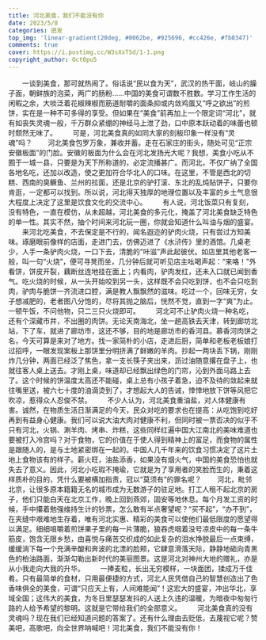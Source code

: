 ```yaml
---
title: 河北美食，我们不能没有你
date: 2023/5/8
categories: 迸发
top_img: 'linear-gradient(20deg, #0062be, #925696, #cc426e, #fb0347)'
comments: true
cover: https://i.postimg.cc/W3sXxTSd/1-1.png
copyright_author: Oct0pu5
---
```


&ensp;&ensp;&ensp;&ensp;一谈到美食，那可就热闹了。俗话说“民以食为天”，武汉的热干面，岐山的臊子面，朝鲜族的泡菜，两广的肠粉……中国的美食可谓数不胜数。学习工作生活的闲暇之余，大啖泛着花椒辣椒而筋道耐嚼的面条抑或内敛鸡蛋又“呼之欲出”的煎饼，实在是一种不可多得的享受。但如果在“美食”前再加上一个限定词“河北”，就有如丧失灵魂一般，千万群众紧绷的神经马上泄了劲，口中原本跃动着的味蕾也顿时颓然无味了。
&ensp;&ensp;&ensp;&ensp;可是，河北美食真的如同大家的刻板印象一样没有“灵魂”吗？
&ensp;&ensp;&ensp;&ensp;河北美食包罗万象，兼收并蓄。走在石家庄的街头，随处可见“正宗安徽板面”的门脸。安徽的板面为什么会在河北发扬光大呢？我想，美食小吃从不囿于一城一县，只要是为天下所称道的，必定流播甚广。而河北，不仅广纳了全国各地名吃，还加以改造，使之更加符合华北人的口味。在这里，不管是西北的切糕、西南的臭鳜鱼、兰州的拉面，还是北京的驴打滚、东北的乱炖贴饼子，只要你肯逛，一定都可以找到。所以说，河北得天独厚的地理位置以及丰富的乡土气息很大程度上决定了这里是饮食文化的交流中心。
&ensp;&ensp;&ensp;&ensp;有人说，河北饭菜只有复刻，没有特色，一直在模仿，从未超越，河北美食的多元化，掩盖了河北美食缺乏特色的单一性。其实不然，抽个时间来河北玩一圈，你就会知道什么叫油与烟的盛宴。
&ensp;&ensp;&ensp;&ensp;来河北吃美食，不去保定是不行的，闻名遐迩的驴肉火烧，只有尝过方知美味。琢磨眼前像样的店面，走进门去，仿佛迈进了《水浒传》里的酒馆。几桌老少，人手一条驴肉火烧，一口下去，清脆的“咔滋”声此起彼伏。如店里其他老客一般，叫一句“火烧”，便可寻凳而坐，几分钟后就可听见店主吆喝声起：“来咯！”外看饼，饼皮开裂，藕断丝连地挂在面上；内看肉，驴肉发红，还未入口就已闻到香气。吃火烧的时候，从一头开始咬到另一头，这样既不会只吃到饼，也不会只吃到肉，驴肉与脆饼一齐流进口腔，满是教人飘飘然的滋味。吃过一个，回味无穷，女子想减肥的，老者图八分饱的，尽将其抛之脑后，恍然不觉，直到一字“爽”为止。一顿午饭，不问他物，只二三只火烧即可。
&ensp;&ensp;&ensp;&ensp;河北可不止驴肉火烧一种名吃，还有个深藏市井，不出圈的肉饼。无论天南海北，坐一趟高铁去天津，转到廊坊北站，下了车，就进了廊坊市，这还不够，目的地是廊坊市的香河县。慕香河肉饼之名，今天可算是来对了地方。找一家简朴的小店，走进后厨，简单和老板老板娘打过招呼，一眼发现案板上那饼里分明挤满了鲜嫩的羊肉。抄起一两块丢下锅，刚刚炸几分钟，两面已经泛了焦色，拿一支长筷子夹出来，沥过油随意撂在盘子上，也就往客人桌上送去。才刚上桌，味道却已经飘出绿色的门帘，沁到外面马路上去了。这个时候的饼温度太高还不能碰，桌上总有小孩子着急，迫不及待的敛起来就往嘴里送，被六七十度的油滴烫到了，才想起大人的告诫，悻悻地放下饼等风把它吹凉，惹得众人忍俊不禁。
&ensp;&ensp;&ensp;&ensp;不少人认为，河北美食重油盐，对人体健康有害。诚然，在物质生活日渐满足的今天，民众对吃的要求也在提高：从吃饱到吃好再到有益身心健康。我们可以说大油大肉对健康不利，但同时被一票否决的似乎不只有河北，火锅、涮羊肉、烤串、炸糕，这些同样红遍中国大江南北的美味难道也要被打入冷宫吗？对于食物，它的价值在于使人得到精神上的富足，而食物的属性是跟随人的，是与土地紧密绑在一起的。中国人几千年来的饮食习惯决定了这片土地上食物该有的样子。薪火旺，油盐添香，如果没有烟火气，中国的美食恐怕也就失去了意义。因此，河北小吃瑕不掩瑜，它就是为了享用者的笑脸而生的，秉着这样质朴的目的，凭什么要被横加指责，冠以“莫须有”的罪名呢？
&ensp;&ensp;&ensp;&ensp;河北，毗邻北京，让很多原本籍籍无名的城市成为无数游子的驻足地。打工人租不起北京的房子，他们只能白天在北京工作，晚上回到燕郊，固安等地休息。每个月发工资的时候，手中攥着勉强维持生计的钞票，怎么敢有半点奢望呢？“买不起”，“办不到”，在夹缝中艰难地生存着，唯有河北实惠、精彩的美食可以使他们最低限度的愿望得以满足。细细咀嚼着煎饼果子里的每一片薄脆，狼吞虎咽着没号凉皮中的每一条牛筋皮，饱含无限乡愁，由喜悦与痛苦交织成的如此复杂的泪水挣脱最后一点束缚，缓缓淌下每一个充满辛酸和奔波的北漂的脸颊，它肆意滑落天际，静静地砸向青黑色的柏油路面，渐渐勾勒出新时代的美丽图景。这是河北对神州大地的赠礼，亦是从小我走向大我的升华。
&ensp;&ensp;&ensp;&ensp;一捧麦粒，长出无穷模样，一块面团，揉成万千佳肴。只有最简单的食材，只用最便捷的方式，河北人民凭借自己的智慧创造出了色香味俱全的美食，可谓“只应天上有，人间难能闻”！这宏大的盛宴，冲出华北，享域全国；这伟大的美食，为冬日里瑟瑟发抖的人送上久违的温暖，为暗夜中匆匆行路的人给予希望的黎明。这就是它带给我们的全部意义。
&ensp;&ensp;&ensp;&ensp;河北美食真的没有灵魂吗？现在我们已经知道问题的答案了。还有什么理由去贬低，去蔑视它呢？赞美吧，高歌吧，向全世界呐喊吧！河北美食，我们不能没有你！